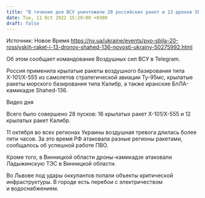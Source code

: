 ```yaml
---
title: "В течение дня ВСУ уничтожили 20 российских ракет и 13 дронов Shahed-136"
date: Tue, 11 Oct 2022 15:29:00 +0300
draft: false
---
```

Источник: Новое Время https://nv.ua/ukraine/events/pvo-sbila-20-rossiyskih-raket-i-13-dronov-shahed-136-novosti-ukrainy-50275992.html


 Об этом сообщает командование Воздушных сил ВСУ в Telegram.

Россия применила крылатые ракеты воздушного базирования типа Х-101/Х-555 из самолетов стратегической авиации Ту-95мс, крылатые ракеты морского базирования типа Калибр, а также иранские БпЛА-камикадзе Shahed-136.

 Видео дня   

Всего было совершено 28 пусков: 16 крылатых ракет Х-101/Х-555 и 12 крылатых ракет Калибр.

11 октября во всех регионах Украины воздушная тревога длилась более пяти часов. За это время РФ атаковала разные регионы ракетами, сообщалось об успешной работе ПВО.

Кроме того, в Винницкой области дроны-камикадзе атаковали Ладыжинскую ТЭС в Винницкой области.

Во Львове под удары оккупантов попали объекты критической инфраструктуры. В городе есть перебои с электричеством и водоснабжением.
